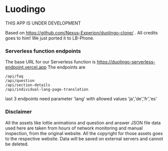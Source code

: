 # Luodingo
THIS APP IS UNDER DEVELOPMENT

Based on https://github.com/Nexus-Experion/duolingo-clone/ . All credits goes to him! We just ported it to LB-Phone.

### Serverless function endpoints
The base URL for our Serverless function is https://duolingo-serverless-endpoint.vercel.app The endpoints are

    /api/faq
    /api/question
    /api/section-details
    /api/individual-lang-page-translation

last 3 endpoints need parameter 'lang' with allowed values 'ja','de','fr','es' 

### Disclaimer
All the assets like lottie animations and question and answer JSON file data used here are taken from hours of network monitoring and manual inspection, from the original website. All the copyright for those assets goes to the respective website. Data will be saved on external servers and cannot be deleted.
